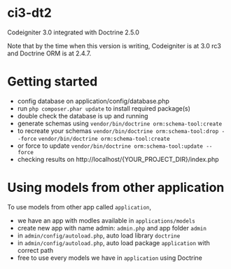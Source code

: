 # ci3-dt2
Codeigniter 3.0 integrated with Doctrine 2.5.0

Note that by the time when this version is writing, Codeigniter is at 3.0 rc3 and Doctrine ORM is at 2.4.7.

# Getting started
- config database on application/config/database.php
- run `php composer.phar update` to install required package(s)
- double check the database is up and running
- generate schemas using
  `vendor/bin/doctrine orm:schema-tool:create`
- to recreate your schemas
  `vendor/bin/doctrine orm:schema-tool:drop --force`
  `vendor/bin/doctrine orm:schema-tool:create`
- or force to update
  `vendor/bin/doctrine orm:schema-tool:update --force`
- checking results on http://localhost/{YOUR_PROJECT_DIR}/index.php


# Using models from other application
To use models from other app called `application`,
- we have an app with modles available in `applications/models`
- create new app with name admin: `admin.php` and app folder `admin`
- in `admin/config/autoload.php`, auto load library `doctrine`
- in `admin/config/autoload.php`, auto load package `application` with correct path
- free to use every models we have in `application` using Doctrine
